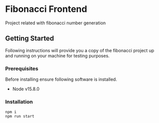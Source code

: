 # Fibonacci Frontend

Project related with fibonacci number generation

## Getting Started

Following instructions will provide you a copy of the fibonacci project up and running on your machine for testing purposes.

### Prerequisites

Before installing ensure following software is installed.

* Node v15.8.0

### Installation

```
npm i
npm run start
```